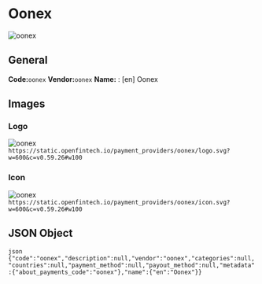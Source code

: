 # Oonex 
![oonex](https://static.openfintech.io/payment_providers/oonex/logo.svg?w=600&c=v0.59.26#w100) 
## General 
**Code:**`oonex` 
**Vendor:**`oonex` 
**Name:** 
:	[en] Oonex 
## Images 
### Logo 
![oonex](https://static.openfintech.io/payment_providers/oonex/logo.svg?w=600&c=v0.59.26#w100) 
``` https://static.openfintech.io/payment_providers/oonex/logo.svg?w=600&c=v0.59.26#w100 ``` 
### Icon 
![oonex](https://static.openfintech.io/payment_providers/oonex/icon.svg?w=600&c=v0.59.26#w100) 
``` https://static.openfintech.io/payment_providers/oonex/icon.svg?w=600&c=v0.59.26#w100 ``` 
## JSON Object 
```json {"code":"oonex","description":null,"vendor":"oonex","categories":null,"countries":null,"payment_method":null,"payout_method":null,"metadata":{"about_payments_code":"oonex"},"name":{"en":"Oonex"}} ``` 
